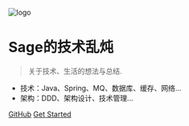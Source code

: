 ![logo](https://docsify.js.org/_media/icon.svg)

# Sage的技术乱炖

> 关于技术、生活的想法与总结.

* 技术：Java、Spring、MQ、数据库、缓存、网络...
* 架构：DDD、架构设计、技术管理...

[GitHub](https://github.com/sagexueqi/sagebook.git)
[Get Started](java/index)